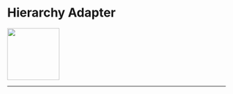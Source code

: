 # Hierarchy Adapter
[<img src="https://docs.sonarqube.org/latest/images/SonarQubeIcon.svg"  width="120">](http://192.168.100.54:9000/dashboard?id=hierarchy-adapter)

---
